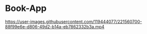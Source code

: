 # Book-App

https://user-images.githubusercontent.com/119444077/221560700-88f99e6e-d806-49d2-b14a-eb7862332b3a.mp4
